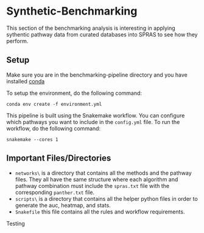 # Synthetic-Benchmarking
This section of the benchmarking analysis is interesting in applying sythentic pathway data from curated databases into SPRAS to see how they perform.

## Setup

Make sure you are in the benchmarking-pipeline directory and you have installed [conda](https://docs.conda.io/projects/conda/en/latest/user-guide/install/index.html)


To setup the environment, do the following command:
```
conda env create -f environment.yml
```

This pipeline is built using the Snakemake workflow. You can configure which pathways you want to include in the `config.yml` file. To run the workflow, do the following command:

```
snakemake --cores 1
```


## Important Files/Directories
- `networks\` is a directory that contains all the methods and the pathway files. They all have the same structure where each algorithm and pathway combination must include the `spras.txt` file with the corresponding `panther.txt` file.
- `scripts\` is a directory that contains all the helper python files in order to generate the auc, heatmap, and stats.
- `Snakefile` this file contains all the rules and workflow requirements.

Testing